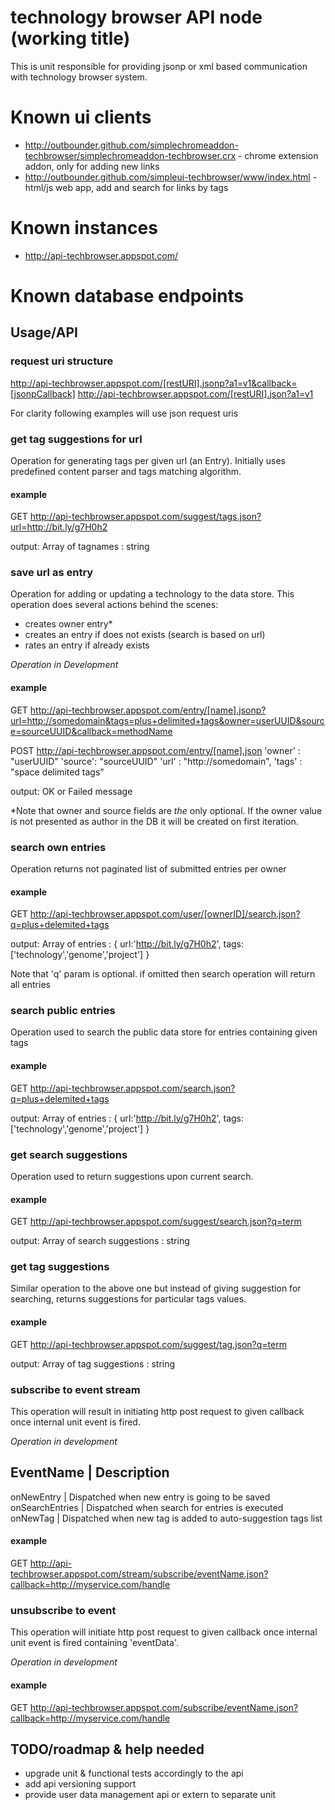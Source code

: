 # technology browser API node (working title) #
This is unit responsible for providing jsonp or xml based communication with technology browser system.

# Known ui clients #
* http://outbounder.github.com/simplechromeaddon-techbrowser/simplechromeaddon-techbrowser.crx - chrome extension addon, only for adding new links
* http://outbounder.github.com/simpleui-techbrowser/www/index.html - html/js web app, add and search for links by tags

# Known instances #
* http://api-techbrowser.appspot.com/

# Known database endpoints #

## Usage/API ##

### request uri structure ####
  http://api-techbrowser.appspot.com/[restURI].jsonp?a1=v1&callback=[jsonpCallback]
  http://api-techbrowser.appspot.com/[restURI].json?a1=v1
  
For clarity following examples will use json request uris

### get tag suggestions for url ###
Operation for generating tags per given url (an Entry). Initially uses predefined content parser and tags matching algorithm.
#### example ####
  GET http://api-techbrowser.appspot.com/suggest/tags.json?url=http://bit.ly/g7H0h2
  
  output: Array of tagnames : string

### save url as entry ###
Operation for adding or updating a technology to the data store. This operation does several actions behind the scenes:
  - creates owner entry*
  - creates an entry if does not exists (search is based on url)   
  - rates an entry if already exists
  
*Operation in Development*
   
#### example ####
  GET http://api-techbrowser.appspot.com/entry/[name].jsonp?url=http://somedomain&tags=plus+delimited+tags&owner=userUUID&source=sourceUUID&callback=methodName
  
  POST http://api-techbrowser.appspot.com/entry/[name].json
    'owner' : "userUUID"
    'source': "sourceUUID"
    'url' : "http://somedomain",
    'tags' : "space delimited tags"

  output: OK or Failed message

*Note that owner and source fields are _the_ only optional. If the owner value is not presented as author in the DB it will be created on first iteration.

### search own entries ###
Operation returns not paginated list of submitted entries per owner 
#### example ####
  GET http://api-techbrowser.appspot.com/user/[ownerID]/search.json?q=plus+delemited+tags

  output: Array of entries : {
                        url:'http://bit.ly/g7H0h2',
                        tags:['technology','genome','project']
                   }
                   
Note that 'q' param is optional. if omitted then search operation will return all entries

### search public entries ###
Operation used to search the public data store for entries containing given tags
#### example ####
  GET http://api-techbrowser.appspot.com/search.json?q=plus+delemited+tags

  output: Array of entries : {
                        url:'http://bit.ly/g7H0h2',
                        tags:['technology','genome','project']
                   }
  

### get search suggestions ###
Operation used to return suggestions upon current search.
#### example ###
  GET http://api-techbrowser.appspot.com/suggest/search.json?q=term

  output: Array of search suggestions : string


### get tag suggestions ###
Similar operation to the above one but instead of giving suggestion for searching, returns suggestions for particular tags values.
#### example ####
  GET http://api-techbrowser.appspot.com/suggest/tag.json?q=term
  
  output: Array of tag suggestions : string

### subscribe to event stream ###
This operation will result in initiating http post request to given callback once internal unit event is fired.

*Operation in development*

  EventName | Description
  -----------------------
  onNewEntry | Dispatched when new entry is going to be saved
  onSearchEntries | Dispatched when search for entries is executed
  onNewTag | Dispatched when new tag is added to auto-suggestion tags list
 
#### example ####
  GET http://api-techbrowser.appspot.com/stream/subscribe/eventName.json?callback=http://myservice.com/handle

### unsubscribe to event ###
This operation will initiate http post request to given callback once internal unit event is fired containing 'eventData'.

*Operation in development* 
 
#### example ####
  GET http://api-techbrowser.appspot.com/subscribe/eventName.json?callback=http://myservice.com/handle

## TODO/roadmap & help needed ##
* upgrade unit & functional tests accordingly to the api
* add api versioning support
* provide user data management api or extern to separate unit

